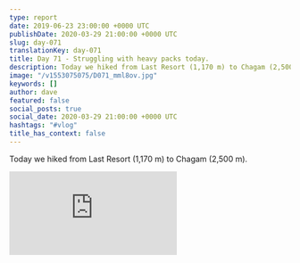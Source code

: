 ```yaml
---
type: report
date: 2019-06-23 23:00:00 +0000 UTC
publishDate: 2020-03-29 21:00:00 +0000 UTC
slug: day-071
translationKey: day-071
title: Day 71 - Struggling with heavy packs today.
description: Today we hiked from Last Resort (1,170 m) to Chagam (2,500 m).
image: "/v1553075075/D071_mml8ov.jpg"
keywords: []
author: dave
featured: false
social_posts: true
social_date: 2020-03-29 21:00:00 +0000 UTC
hashtags: "#vlog"
title_has_context: false
---
```


Today we hiked from Last Resort (1,170 m) to Chagam (2,500 m).

<iframe class="youtube" src="https://www.youtube.com/embed/MBkcMHw8VJc" frameborder="0" allow="accelerometer; autoplay; encrypted-media; gyroscope; picture-in-picture" allowfullscreen></iframe>

